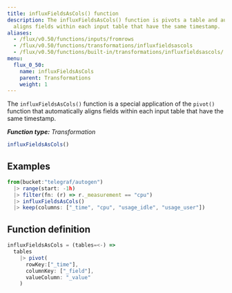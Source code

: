 ```yaml
---
title: influxFieldsAsCols() function
description: The influxFieldsAsCols() function is pivots a table and automatically
  aligns fields within each input table that have the same timestamp.
aliases:
  - /flux/v0.50/functions/inputs/fromrows
  - /flux/v0.50/functions/transformations/influxfieldsascols
  - /flux/v0.50/functions/built-in/transformations/influxfieldsascols/
menu:
  flux_0_50:
    name: influxFieldsAsCols
    parent: Transformations
    weight: 1
---
```


The `influxFieldsAsCols()` function is a special application of the `pivot()` function that
automatically aligns fields within each input table that have the same timestamp.

_**Function type:** Transformation_

```js
influxFieldsAsCols()
```

## Examples
```js
from(bucket:"telegraf/autogen")
  |> range(start: -1h)
  |> filter(fn: (r) => r._measurement == "cpu")
  |> influxFieldsAsCols()
  |> keep(columns: ["_time", "cpu", "usage_idle", "usage_user"])
```

## Function definition
```js
influxFieldsAsCols = (tables=<-) =>
  tables
    |> pivot(
      rowKey:["_time"],
      columnKey: ["_field"],
      valueColumn: "_value"
    )
```
